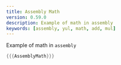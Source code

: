 ```yaml
---
title: Assembly Math
version: 0.59.0
description: Example of math in assembly
keywords: [assembly, yul, math, add, mul]
---
```


Example of math in `assembly`

```rust
{{{AssemblyMath}}}
```
